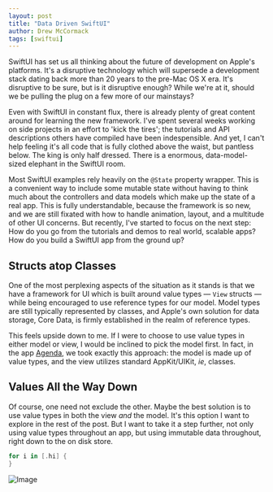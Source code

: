 ```yaml
---
layout: post
title: "Data Driven SwiftUI"
author: Drew McCormack
tags: [swiftui]
---
```


SwiftUI has set us all thinking about the future of development on Apple's platforms. It's a disruptive technology which will supersede a development stack dating back more than 20 years to the pre-Mac OS X era. It's disruptive to be sure, but is it disruptive enough? While we're at it, should we be pulling the plug on a few more of our mainstays?

Even with SwiftUI in constant flux, there is already plenty of great content around for learning  the new framework. I've spent several weeks working on side projects in an effort to 'kick the tires'; the tutorials and API descriptions others have compiled have been indespensible. And yet, I can't help feeling it's all code that is fully clothed above the waist, but pantless below. The king is only half dressed. There is a enormous, data-model-sized elephant in the SwiftUI room.

Most SwiftUI examples rely heavily on the `@State` property wrapper. This is a convenient way to include some mutable state without having to think much about the controllers and data models which make up the state of a real app. This is fully understandable, because the framework is so new, and we are still fixated with how to handle animation, layout, and a multitude of other UI concerns. But recently, I've started to focus on the next step: How do you go from the tutorials and demos to real world, scalable apps? How do you build a SwiftUI app from the ground up?

## Structs atop Classes

One of the most perplexing aspects of the situation as it stands is that we have a framework for UI which is built around value types — `View` structs — while being encouraged to use reference types for our model. Model types are still typically represented by classes, and Apple's own solution for data storage, Core Data, is firmly established in the realm of reference types.

This feels upside down to me. If I were to choose to use value types in either model or view, I would be inclined to pick the model first. In fact, in the app [Agenda](https://agenda.com), we took exactly this approach: the model is made up of value types, and the view utilizes standard AppKit/UIKit, _ie_, classes.

## Values All the Way Down

Of course, one need not exclude the other. Maybe the best solution is to use value types in both the view _and_ the model. It's this option I want to explore in the rest of the post. But I want to take it a step further, not only using value types throughout an app, but using immutable data throughout, right down to the on disk store.

```swift
for i in [.hi] {
}
```

![Image]({{site.baseurl}}/images/DataFlow.png)
